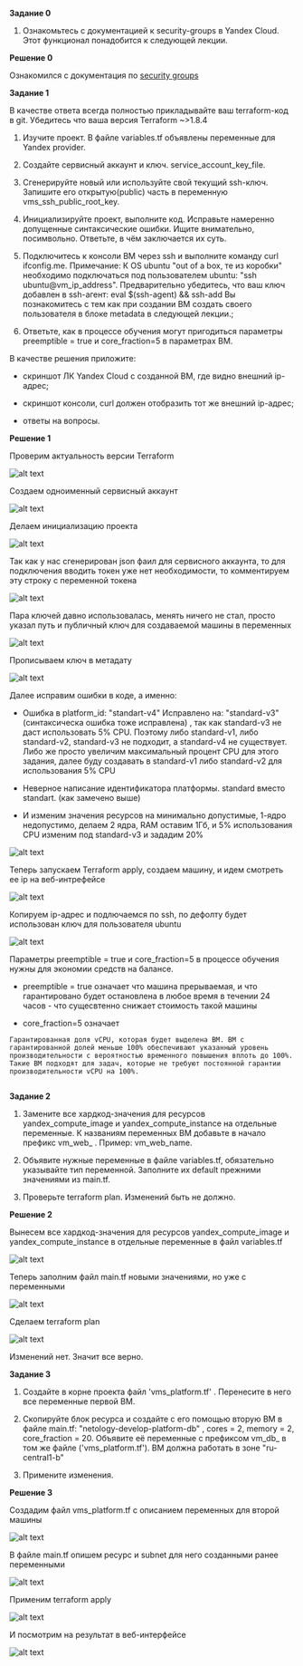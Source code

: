 **Задание 0**

1) Ознакомьтесь с документацией к security-groups в Yandex Cloud. Этот функционал понадобится к следующей лекции.


**Решение 0**

Ознакомился с документация по [security groups](https://yandex.cloud/ru/docs/vpc/concepts/security-groups?from=int-console-help-center-or-nav)


**Задание 1**

В качестве ответа всегда полностью прикладывайте ваш terraform-код в git. Убедитесь что ваша версия Terraform ~>1.8.4

1. Изучите проект. В файле variables.tf объявлены переменные для Yandex provider.

2. Создайте сервисный аккаунт и ключ. service_account_key_file.

3. Сгенерируйте новый или используйте свой текущий ssh-ключ. Запишите его открытую(public) часть в переменную vms_ssh_public_root_key.

4. Инициализируйте проект, выполните код. Исправьте намеренно допущенные синтаксические ошибки. Ищите внимательно, посимвольно. Ответьте, в чём заключается их суть.

5. Подключитесь к консоли ВМ через ssh и выполните команду  curl ifconfig.me. Примечание: К OS ubuntu "out of a box, те из коробки" необходимо подключаться под пользователем ubuntu: "ssh ubuntu@vm_ip_address". Предварительно убедитесь, что ваш ключ добавлен в ssh-агент: eval $(ssh-agent) && ssh-add Вы познакомитесь с тем как при создании ВМ создать своего пользователя в блоке metadata в следующей лекции.;

6. Ответьте, как в процессе обучения могут пригодиться параметры preemptible = true и core_fraction=5 в параметрах ВМ.


В качестве решения приложите:

- скриншот ЛК Yandex Cloud с созданной ВМ, где видно внешний ip-адрес;

- скриншот консоли, curl должен отобразить тот же внешний ip-адрес;

- ответы на вопросы.



**Решение 1**

Проверим актуальность версии Terraform

![alt text](https://github.com/mezhibo/terraform-osnovy/blob/f538dd7c2225a9cf7156c099d3cb08c452159a0d/IMG/1.jpg)


Создаем одноименный сервисный аккаунт

![alt text](https://github.com/mezhibo/terraform-osnovy/blob/f538dd7c2225a9cf7156c099d3cb08c452159a0d/IMG/2.jpg)



Делаем инициализацию проекта 

![alt text](https://github.com/mezhibo/terraform-osnovy/blob/f538dd7c2225a9cf7156c099d3cb08c452159a0d/IMG/3.jpg)


Так как у нас сгенерирован json фаил для сервисного аккаунта, то для подключения вводить токен уже нет необходимости, то комментируем эту строку с переменной токена

![alt text](https://github.com/mezhibo/terraform-osnovy/blob/f538dd7c2225a9cf7156c099d3cb08c452159a0d/IMG/4.jpg)


Пара ключей давно использовалась, менять ничего не стал, просто указал путь и публичный ключ для создаваемой машины в переменных

![alt text](https://github.com/mezhibo/terraform-osnovy/blob/f538dd7c2225a9cf7156c099d3cb08c452159a0d/IMG/5.jpg)


Прописываем ключ в метадату 

![alt text](https://github.com/mezhibo/terraform-osnovy/blob/5e048bbef5f612d225b1adf9cf065ea4bcc416bc/IMG/6.jpg)


Далее исправим ошибки в коде, а именно:

- Ошибка в platform_id: "standart-v4" Исправлено на: "standard-v3"(синтаксическа ошибка тоже исправлена) , так как standard-v3 не даст использовать 5% CPU. Поэтому либо standard-v1, либо standard-v2, standard-v3 не подходит, а standard-v4 не существует. Либо же просто увеличим максимальный процент CPU для этого задания, далее буду создавать в standard-v1 либо standard-v2 для использования 5% CPU

- Неверное написание идентификатора платформы. standard вместо standart. (как замечено выше)

- И изменим значения ресурсов на минимально допустимые, 1-ядро недопустимо, делаем 2 ядра, RAM оставим 1Гб, и 5% использования CPU изменим под standard-v3 и зададим 20%

![alt text](https://github.com/mezhibo/terraform-osnovy/blob/dd1bd8c0a0b336ef6cfba6931fe74e3ab49b7197/IMG/14.jpg)


Теперь запускаем Terraform apply, создаем машину, и идем смотреть ее ip на веб-интрефейсе


![alt text](https://github.com/mezhibo/terraform-osnovy/blob/086b6663107045d12ad127203e713cc0afff5d92/IMG/7.jpg)



Копируем ip-адрес и подлючаемся по ssh, по дефолту будет использован ключ для пользователя ubuntu


![alt text](https://github.com/mezhibo/terraform-osnovy/blob/086b6663107045d12ad127203e713cc0afff5d92/IMG/8.jpg)


Параметры preemptible = true и core_fraction=5 в процессе обучения нужны для экономии средств на балансе.

- preemptible = true означает что машина прерываемая, и что гарантировано будет остановлена в любое время в течении 24 часов - что сущесвтенно снижает стоимость такой машины

- core_fraction=5 означает

```
Гарантированная доля vCPU, которая будет выделена ВМ. ВМ с гарантированной долей меньше 100% обеспечивают указанный уровень производительности с вероятностью временного повышения вплоть до 100%. Такие ВМ подходят для задач, которые не требуют постоянной гарантии производительности vCPU на 100%.
 
```

**Задание 2**

1. Замените все хардкод-значения для ресурсов yandex_compute_image и yandex_compute_instance на отдельные переменные. К названиям переменных ВМ добавьте в начало префикс vm_web_ . Пример: vm_web_name.

2. Объявите нужные переменные в файле variables.tf, обязательно указывайте тип переменной. Заполните их default прежними значениями из main.tf.

3. Проверьте terraform plan. Изменений быть не должно.


**Решение 2**


Вынесем все хардкод-значения для ресурсов yandex_compute_image и yandex_compute_instance в отдельные переменные в файл variables.tf


![alt text](https://github.com/mezhibo/terraform-osnovy/blob/b9bc2bc5599506482fc6301392c56921bbfcd109/IMG/15.jpg)


Теперь заполним файл main.tf новыми значениями, но уже с переменными


![alt text](https://github.com/mezhibo/terraform-osnovy/blob/237f47ee3f6a2db0edab5e04c85f2b22ad5d7182/IMG/16.jpg)



Сделаем terraform plan 

![alt text](https://github.com/mezhibo/terraform-osnovy/blob/237f47ee3f6a2db0edab5e04c85f2b22ad5d7182/IMG/17.jpg)


Изменений нет. Значит все верно.



**Задание 3**

1. Создайте в корне проекта файл 'vms_platform.tf' . Перенесите в него все переменные первой ВМ.

2. Скопируйте блок ресурса и создайте с его помощью вторую ВМ в файле main.tf: "netology-develop-platform-db" , cores  = 2, memory = 2, core_fraction = 20. Объявите её переменные с префиксом vm_db_ в том же файле ('vms_platform.tf'). ВМ должна работать в зоне "ru-central1-b"

3. Примените изменения.


**Решение 3**


Создадим файл vms_platform.tf с описанием переменных для второй машины


![alt text](https://github.com/mezhibo/terraform-osnovy/blob/5fead830d5232110ba86b11c850c5fce53b7c85b/IMG/22.jpg)


В файле main.tf опишем ресурс и subnet для него созданными ранее переменными

![alt text](https://github.com/mezhibo/terraform-osnovy/blob/5fead830d5232110ba86b11c850c5fce53b7c85b/IMG/23.jpg)


Применим terraform apply

![alt text](https://github.com/mezhibo/terraform-osnovy/blob/5fead830d5232110ba86b11c850c5fce53b7c85b/IMG/20.jpg)

И посмотрим на результат в веб-интерфейсе


![alt text](https://github.com/mezhibo/terraform-osnovy/blob/5fead830d5232110ba86b11c850c5fce53b7c85b/IMG/21.jpg)














